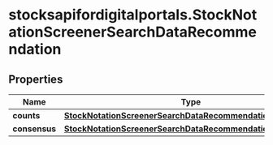 # stocksapifordigitalportals.StockNotationScreenerSearchDataRecommendation

## Properties

Name | Type | Description | Notes
------------ | ------------- | ------------- | -------------
**counts** | [**StockNotationScreenerSearchDataRecommendationCounts**](StockNotationScreenerSearchDataRecommendationCounts.md) |  | [optional] 
**consensus** | [**StockNotationScreenerSearchDataRecommendationConsensus**](StockNotationScreenerSearchDataRecommendationConsensus.md) |  | [optional] 


